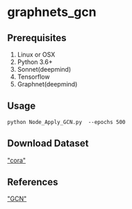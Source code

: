 # graphnets_gcn

## Prerequisites
1. Linux or OSX
2. Python 3.6+
3. Sonnet(deepmind)
4. Tensorflow
5. Graphnet(deepmind)
## Usage
```
python Node_Apply_GCN.py  --epochs 500

```

## Download  Dataset

["cora"](https://www.dropbox.com/s/3ggdpkj7ou8svoc/cora.zip?dl=1)


## References
["GCN"](https://arxiv.org/abs/1609.02907)

